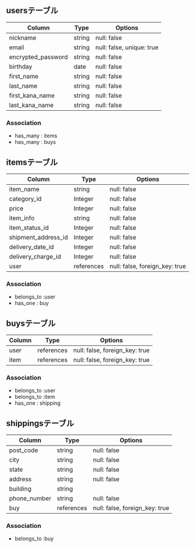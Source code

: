 ## usersテーブル

| Column                 | Type   | Options                  |
| ------------------     | ------ | ------------------------ |
| nickname               | string | null: false              |
| email                  | string | null: false, unique: true|
| encrypted_password     | string | null: false              |
| birthday               | date   | null: false              |
| first_name             | string | null: false              |
| last_name              | string | null: false              |
| first_kana_name        | string | null: false              |
| last_kana_name         | string | null: false              |

### Association

- has_many : items
- has_many : buys

## itemsテーブル

| Column                  | Type       | Options                        |
| ----------------------- | ---------- | ------------------------------ |
| item_name               | string     | null: false                    |
| category_id             | Integer    | null: false                    |
| price                   | Integer    | null: false                    |
| item_info               | string     | null: false                    |
| item_status_id          | Integer    | null: false                    |
| shipment_address_id     | Integer    | null: false                    |
| delivery_date_id        | Integer    | null: false                    |
| delivery_charge_id      | Integer    | null: false                    |
| user                    | references | null: false, foreign_key: true |

### Association

- belongs_to :user
- has_one : buy

## buysテーブル

| Column                  | Type       | Options                        |
| ----------------------- | ---------- | ------------------------------ |
| user                    | references | null: false, foreign_key: true |
| item                    | references | null: false, foreign_key: true |

### Association

- belongs_to :user
- belongs_to :item
- has_one : shipping


## shippingsテーブル

| Column                  | Type       | Options                        |
| ----------------------- | ---------- | ------------------------------ |
| post_code               | string     | null: false                    |
| city                    | string     | null: false                    |
| state                   | string     | null: false                    |
| address                 | string     | null: false                    |
| building                | string     |                                |
| phone_number            | string     | null: false                    |
| buy                     | references | null: false, foreign_key: true |

### Association

- belongs_to :buy